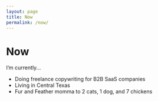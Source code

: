 ```yaml
---
layout: page
title: Now
permalink: /now/
---
```


# Now

I’m currently...

- Doing freelance copywriting for B2B SaaS companies
- Living in Central Texas
- Fur and Feather momma to 2 cats, 1 dog, and 7 chickens

